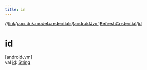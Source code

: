```yaml
---
title: id
---
```

//[link](../../../index.html)/[com.tink.model.credentials](../index.html)/[[androidJvm]RefreshCredential](index.html)/[id](id.html)



# id



[androidJvm]\
val [id](id.html): [String](https://kotlinlang.org/api/latest/jvm/stdlib/kotlin/-string/index.html)




